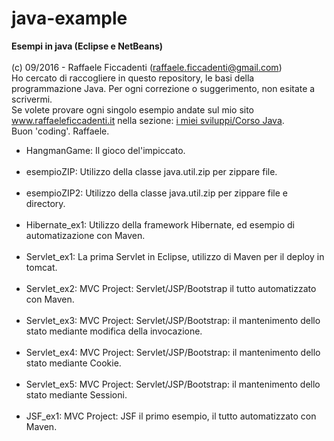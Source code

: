 # java-example
<strong>Esempi in java (Eclipse e NetBeans)</strong>
<br>
<br>
(c) 09/2016 - Raffaele Ficcadenti (raffaele.ficcadenti@gmail.com) <br>
Ho cercato di raccogliere in questo repository, le basi della programmazione Java.
Per ogni correzione o suggerimento, non esitate a scrivermi.<br>
Se volete provare ogni singolo esempio andate sul mio sito <a href="http://www.raffaeleficcadenti.it/">www.raffaeleficcadenti.it</a> nella sezione: <a href="https://www.raffaeleficcadenti.it">i miei sviluppi/Corso Java</a>.<br>
Buon 'coding'.
Raffaele.
<ul>
  <li>HangmanGame: Il gioco del'impiccato.</li>
  <br>
  <li>esempioZIP: Utilizzo della classe java.util.zip per zippare file.</li>
  <br>
  <li>esempioZIP2: Utilizzo della classe java.util.zip per zippare file e directory.</li>
  <br>
  <li>Hibernate_ex1: Utilizzo della framework Hibernate, ed esempio di automatizazione con Maven.</li>
  <br>
  <li>Servlet_ex1: La prima Servlet in Eclipse, utilizzo di Maven per il deploy in tomcat.</li>
  <br>
  <li>Servlet_ex2: MVC Project: Servlet/JSP/Bootstrap il tutto automatizzato con Maven.</li>
  <br>
  <li>Servlet_ex3: MVC Project: Servlet/JSP/Bootstrap: il mantenimento dello stato mediante modifica della invocazione.</li>
  <br>
  <li>Servlet_ex4: MVC Project: Servlet/JSP/Bootstrap: il mantenimento dello stato mediante Cookie.</li>
  <br>
  <li>Servlet_ex5: MVC Project: Servlet/JSP/Bootstrap: il mantenimento dello stato mediante Sessioni.</li>
  <br>
  <li>JSF_ex1: MVC Project: JSF il primo esempio, il tutto automatizzato con Maven.</li>
</ul>

